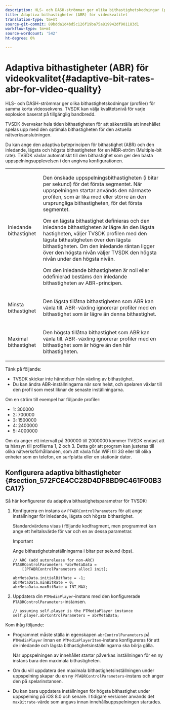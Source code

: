```yaml
---
description: HLS- och DASH-strömmar ger olika bithastighetskodningar (profiler) för samma korta videosekvens. TVSDK kan välja kvalitetsnivå för varje explosion baserat på tillgänglig bandbredd.
title: Adaptiva bithastigheter (ABR) för videokvalitet
translation-type: tm+mt
source-git-commit: 89bdda1d4bd5c126f19ba75a819942df901183d1
workflow-type: tm+mt
source-wordcount: '542'
ht-degree: 0%

---
```



# Adaptiva bithastigheter (ABR) för videokvalitet{#adaptive-bit-rates-abr-for-video-quality}

HLS- och DASH-strömmar ger olika bithastighetskodningar (profiler) för samma korta videosekvens. TVSDK kan välja kvalitetsnivå för varje explosion baserat på tillgänglig bandbredd.

TVSDK övervakar hela tiden bithastigheten för att säkerställa att innehållet spelas upp med den optimala bithastigheten för den aktuella nätverksanslutningen.

Du kan ange den adaptiva byteprincipen för bithastighet (ABR) och den inledande, lägsta och högsta bithastigheten för en MBR-ström (Multiple-bit rate). TVSDK växlar automatiskt till den bithastighet som ger den bästa uppspelningsupplevelsen i den angivna konfigurationen.

<table id="table_AF838E082235406AA359BF1C1A77F85F"> 
 <tbody> 
  <tr> 
   <td colname="col01"> Inledande bithastighet </td> 
   <td colname="col2"> <p>Den önskade uppspelningsbithastigheten (i bitar per sekund) för det första segmentet. När uppspelningen startar används den närmaste profilen, som är lika med eller större än den ursprungliga bithastigheten, för det första segmentet. </p> <p> Om en lägsta bithastighet definieras och den inledande bithastigheten är lägre än den lägsta hastigheten, väljer TVSDK profilen med den lägsta bithastigheten över den lägsta bithastigheten. Om den inledande räntan ligger över den högsta nivån väljer TVSDK den högsta nivån under den högsta nivån. </p> <p>Om den inledande bithastigheten är noll eller odefinierad bestäms den inledande bithastigheten av ABR-principen. </p> </td> 
  </tr> 
  <tr> 
   <td colname="col01"> Minsta bithastighet </td> 
   <td colname="col2"> <p>Den lägsta tillåtna bithastigheten som ABR kan växla till. ABR-växling ignorerar profiler med en bithastighet som är lägre än denna bithastighet. </p> </td> 
  </tr> 
  <tr> 
   <td colname="col01"> Maximal bithastighet </td> 
   <td colname="col2"> <p>Den högsta tillåtna bithastighet som ABR kan växla till. ABR-växling ignorerar profiler med en bithastighet som är högre än den här bithastigheten. </p> </td> 
  </tr> 
 </tbody> 
</table>

Tänk på följande:

* TVSDK skickar inte händelser från växling av bithastighet.
* Du kan ändra ABR-inställningarna när som helst, och spelaren växlar till den profil som mest liknar de senaste inställningarna.

Om en ström till exempel har följande profiler:

* 1: 300000
* 2: 700000
* 3: 1500000
* 4: 2400000
* 5: 4000000

Om du anger ett intervall på 300000 till 2000000 kommer TVSDK endast att ta hänsyn till profilerna 1, 2 och 3. Detta gör att program kan justeras till olika nätverksförhållanden, som att växla från WiFi till 3G eller till olika enheter som en telefon, en surfplatta eller en stationär dator.

## Konfigurera adaptiva bithastigheter {#section_572FCE4CC28D4DF8BD9C461F00B3CA17}

Så här konfigurerar du adaptiva bithastighetsparametrar för TVSDK:

1. Konfigurera en instans av `PTABRControlParameters` för att ange inställningar för inledande, lägsta och högsta bithastighet.

   Standardvärdena visas i följande kodfragment, men programmet kan ange ett heltalsvärde för var och en av dessa parametrar.

   >[!IMPORTANT]
   >
   >Ange bithastighetsinställningarna i bitar per sekund (bps).

   ```
   // ARC (add autorelease for non-ARC) 
   PTABRControlParameters *abrMetaData =  
       [[PTABRControlParameters alloc] init];  
   
   abrMetaData.initialBitRate = -1; 
   abrMetaData.minBitRate = 0; 
   abrMetaData.maxBitRate = INT_MAX;
   ```

1. Uppdatera din `PTMediaPlayer`-instans med den konfigurerade `PTABRControlParameters`-instansen.

   ```
   // assuming self.player is the PTMediaPlayer instance 
   self.player.abrControlParameters = abrMetaData;
   ```

Kom ihåg följande:

* Programmet måste ställa in egenskapen `abrControlParameters` på `PTMediaPlayer` innan en `PTMediaPlayerItem`-instans konfigureras för att de inledande och lägsta bithastighetsinställningarna ska börja gälla.

   När uppspelningen av innehållet startar påverkas inställningen för en ny instans bara den maximala bithastigheten.

* Om du vill uppdatera den maximala bithastighetsinställningen under uppspelning skapar du en ny `PTABRControlParameters`-instans och anger den på spelarinstansen.
* Du kan bara uppdatera inställningen för högsta bithastighet under uppspelning på iOS 8.0 och senare. I tidigare versioner används det `maxBitrate`-värde som angavs innan innehållsuppspelningen startades.

